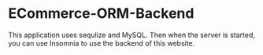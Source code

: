 # ECommerce-ORM-Backend

This application uses sequlize and MySQL. Then when the server is started, you can use Insomnia to use the backend of this website.
